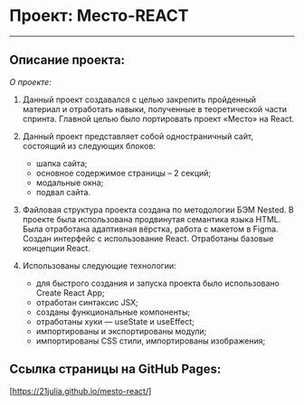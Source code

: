 # Проект: Место-REACT

___

## Описание проекта:

*О проекте:*

1. Данный проект создавался с целью закрепить пройденный материал и отработать навыки, полученные в теоретической части спринта. Главной целью было портировать проект «Место» на React.

2. Данный проект представляет собой одностраничный сайт, состоящий из следующих блоков:
    * шапка сайта;
    * основное содержимое страницы – 2 секций;
    * модальные окна;
    * подвал сайта.

3. Файловая структура проекта создана по методологии БЭМ Nested. В проекте была использована продвинутая семантика языка HTML. Была отработана адаптивная вёрстка, работа с макетом в Figma. Создан интерфейс с использование React. Отработаны базовые концепции React.

4. Использованы следующие технологии:
    * для быстрого создания и запуска проекта было использовано Create React App;
    * отработан синтаксис JSX;
    * созданы функциональные компоненты;
    * отработаны хуки — useState и useEffect;
    * импортированы и экспортированы модули;
    * импортированы CSS стили, импортированы изображения;

## Ссылка страницы на GitHub Pages:

[https://21julia.github.io/mesto-react/]

